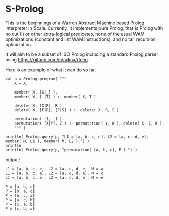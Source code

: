 S-Prolog
========

This is the beginnings of a Warren Abstract Machine based Prolog interpreter in Scala.  Currently, it implements pure Prolog, that is Prolog with no cut (!) or other extra-logical predicates, none of the usual WAM optimizations (constant and list WAM instructions), and no tail recursion optimization.

It will aim to be a subset of ISO Prolog including a standard Prolog parser using https://github.com/edadma/rtcep.

Here is an example of what it can do so far.

    val p = Prolog.program( """
        X = X.
        
        member( X, [X|_] ).
        member( X, [_|T] ) :- member( X, T ).
        
        delete( X, [X|R], R ).
        delete( X, [F|R], [F|S] ) :- delete( X, R, S ).
        
        permutation( [], [] ).
        permutation( [X|Y], Z ) :- permutation( Y, W ), delete( X, Z, W ).   
        """ )

    println( Prolog.query(p, "L1 = [a, b, c, e], L2 = [a, c, d, e], member( M, L1 ), member( M, L2 ).") )
    println
    println( Prolog.query(p, "permutation( [a, b, c], P ).") )

output:

    L1 = [a, b, c, e], L2 = [a, c, d, e], M = a
    L1 = [a, b, c, e], L2 = [a, c, d, e], M = c
    L1 = [a, b, c, e], L2 = [a, c, d, e], M = e

    P = [a, b, c]
    P = [b, a, c]
    P = [b, c, a]
    P = [a, c, b]
    P = [c, a, b]
    P = [c, b, a]
